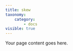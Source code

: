 ```yaml
---
title: skew
taxonomy:
    category:
        - docs
visible: true
---
```


Your page content goes here.